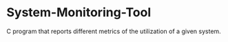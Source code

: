 # System-Monitoring-Tool
C program that reports different metrics of the utilization of a given system.
